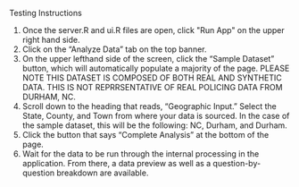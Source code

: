 Testing Instructions

1. Once the server.R and ui.R files are open, click "Run App" on the upper right hand side.
2. Click on the “Analyze Data” tab on the top banner.
3. On the upper lefthand side of the screen, click the “Sample Dataset” button, which will automatically populate a majority of the page. PLEASE NOTE THIS DATASET IS COMPOSED OF BOTH REAL AND SYNTHETIC DATA. THIS IS NOT REPRRSENTATIVE OF REAL POLICING DATA FROM DURHAM, NC.
4. Scroll down to the heading that reads, “Geographic Input.” Select the State, County, and Town from where your data is sourced. In the case of the sample dataset, this will be the following: NC, Durham, and Durham.
5. Click the button that says “Complete Analysis” at the bottom of the page.
6. Wait for the data to be run through the internal processing in the application. From there, a data preview as well as a question-by-question breakdown are available.
